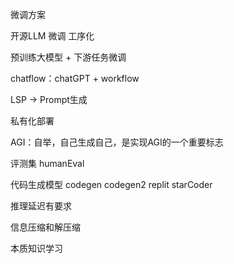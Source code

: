 
微调方案

开源LLM 微调 工序化

预训练大模型 + 下游任务微调


chatflow：chatGPT + workflow

LSP -> Prompt生成


私有化部署

AGI：自举，自己生成自己，是实现AGI的一个重要标志

评测集 humanEval

代码生成模型
codegen codegen2 replit starCoder

推理延迟有要求

信息压缩和解压缩

本质知识学习

